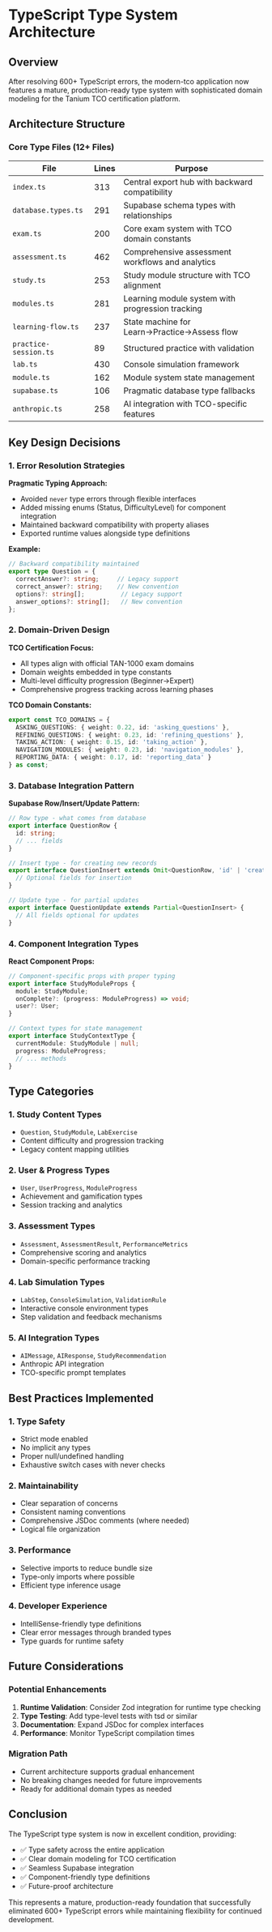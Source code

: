 # TypeScript Type System Architecture

## Overview

After resolving 600+ TypeScript errors, the modern-tco application now features a mature, production-ready type system with sophisticated domain modeling for the Tanium TCO certification platform.

## Architecture Structure

### Core Type Files (12+ Files)

| File | Lines | Purpose |
|------|-------|---------|
| `index.ts` | 313 | Central export hub with backward compatibility |
| `database.types.ts` | 291 | Supabase schema types with relationships |
| `exam.ts` | 200 | Core exam system with TCO domain constants |
| `assessment.ts` | 462 | Comprehensive assessment workflows and analytics |
| `study.ts` | 253 | Study module structure with TCO alignment |
| `modules.ts` | 281 | Learning module system with progression tracking |
| `learning-flow.ts` | 237 | State machine for Learn→Practice→Assess flow |
| `practice-session.ts` | 89 | Structured practice with validation |
| `lab.ts` | 430 | Console simulation framework |
| `module.ts` | 162 | Module system state management |
| `supabase.ts` | 106 | Pragmatic database type fallbacks |
| `anthropic.ts` | 258 | AI integration with TCO-specific features |

## Key Design Decisions

### 1. Error Resolution Strategies

**Pragmatic Typing Approach:**
- Avoided `never` type errors through flexible interfaces
- Added missing enums (Status, DifficultyLevel) for component integration
- Maintained backward compatibility with property aliases
- Exported runtime values alongside type definitions

**Example:**
```typescript
// Backward compatibility maintained
export type Question = {
  correctAnswer?: string;     // Legacy support
  correct_answer?: string;    // New convention
  options?: string[];          // Legacy support
  answer_options?: string[];   // New convention
};
```

### 2. Domain-Driven Design

**TCO Certification Focus:**
- All types align with official TAN-1000 exam domains
- Domain weights embedded in type constants
- Multi-level difficulty progression (Beginner→Expert)
- Comprehensive progress tracking across learning phases

**TCO Domain Constants:**
```typescript
export const TCO_DOMAINS = {
  ASKING_QUESTIONS: { weight: 0.22, id: 'asking_questions' },
  REFINING_QUESTIONS: { weight: 0.23, id: 'refining_questions' },
  TAKING_ACTION: { weight: 0.15, id: 'taking_action' },
  NAVIGATION_MODULES: { weight: 0.23, id: 'navigation_modules' },
  REPORTING_DATA: { weight: 0.17, id: 'reporting_data' }
} as const;
```

### 3. Database Integration Pattern

**Supabase Row/Insert/Update Pattern:**
```typescript
// Row type - what comes from database
export interface QuestionRow {
  id: string;
  // ... fields
}

// Insert type - for creating new records
export interface QuestionInsert extends Omit<QuestionRow, 'id' | 'created_at'> {
  // Optional fields for insertion
}

// Update type - for partial updates
export interface QuestionUpdate extends Partial<QuestionInsert> {
  // All fields optional for updates
}
```

### 4. Component Integration Types

**React Component Props:**
```typescript
// Component-specific props with proper typing
export interface StudyModuleProps {
  module: StudyModule;
  onComplete?: (progress: ModuleProgress) => void;
  user?: User;
}

// Context types for state management
export interface StudyContextType {
  currentModule: StudyModule | null;
  progress: ModuleProgress;
  // ... methods
}
```

## Type Categories

### 1. Study Content Types
- `Question`, `StudyModule`, `LabExercise`
- Content difficulty and progression tracking
- Legacy content mapping utilities

### 2. User & Progress Types
- `User`, `UserProgress`, `ModuleProgress`
- Achievement and gamification types
- Session tracking and analytics

### 3. Assessment Types
- `Assessment`, `AssessmentResult`, `PerformanceMetrics`
- Comprehensive scoring and analytics
- Domain-specific performance tracking

### 4. Lab Simulation Types
- `LabStep`, `ConsoleSimulation`, `ValidationRule`
- Interactive console environment types
- Step validation and feedback mechanisms

### 5. AI Integration Types
- `AIMessage`, `AIResponse`, `StudyRecommendation`
- Anthropic API integration
- TCO-specific prompt templates

## Best Practices Implemented

### 1. Type Safety
- Strict mode enabled
- No implicit any types
- Proper null/undefined handling
- Exhaustive switch cases with never checks

### 2. Maintainability
- Clear separation of concerns
- Consistent naming conventions
- Comprehensive JSDoc comments (where needed)
- Logical file organization

### 3. Performance
- Selective imports to reduce bundle size
- Type-only imports where possible
- Efficient type inference usage

### 4. Developer Experience
- IntelliSense-friendly type definitions
- Clear error messages through branded types
- Type guards for runtime safety

## Future Considerations

### Potential Enhancements
1. **Runtime Validation**: Consider Zod integration for runtime type checking
2. **Type Testing**: Add type-level tests with tsd or similar
3. **Documentation**: Expand JSDoc for complex interfaces
4. **Performance**: Monitor TypeScript compilation times

### Migration Path
- Current architecture supports gradual enhancement
- No breaking changes needed for future improvements
- Ready for additional domain types as needed

## Conclusion

The TypeScript type system is now in excellent condition, providing:
- ✅ Type safety across the entire application
- ✅ Clear domain modeling for TCO certification
- ✅ Seamless Supabase integration
- ✅ Component-friendly type definitions
- ✅ Future-proof architecture

This represents a mature, production-ready foundation that successfully eliminated 600+ TypeScript errors while maintaining flexibility for continued development.